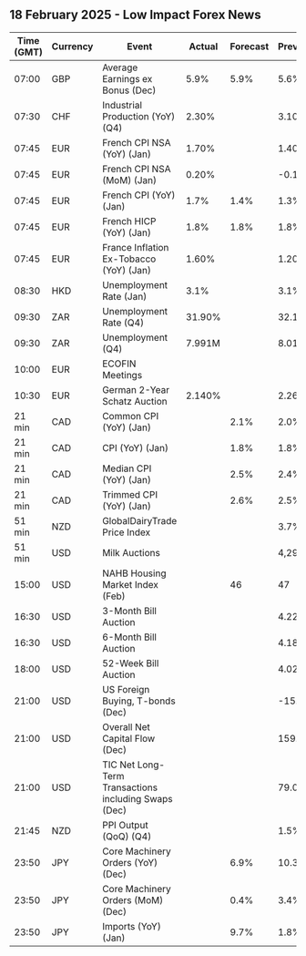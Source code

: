 ## 18 February 2025 - Low Impact Forex News

| Time (GMT) | Currency | Event | Actual | Forecast | Previous |
|------|----------|-------|--------|----------|----------|
| 07:00 | GBP | Average Earnings ex Bonus (Dec) | 5.9% | 5.9% | 5.6% |
| 07:30 | CHF | Industrial Production (YoY) (Q4) | 2.30% |  | 3.10% |
| 07:45 | EUR | French CPI NSA (YoY) (Jan) | 1.70% |  | 1.40% |
| 07:45 | EUR | French CPI NSA (MoM) (Jan) | 0.20% |  | -0.10% |
| 07:45 | EUR | French CPI (YoY) (Jan) | 1.7% | 1.4% | 1.3% |
| 07:45 | EUR | French HICP (YoY) (Jan) | 1.8% | 1.8% | 1.8% |
| 07:45 | EUR | France Inflation Ex-Tobacco (YoY) (Jan) | 1.60% |  | 1.20% |
| 08:30 | HKD | Unemployment Rate (Jan) | 3.1% |  | 3.1% |
| 09:30 | ZAR | Unemployment Rate (Q4) | 31.90% |  | 32.10% |
| 09:30 | ZAR | Unemployment (Q4) | 7.991M |  | 8.011M |
| 10:00 | EUR | ECOFIN Meetings |  |  |  |
| 10:30 | EUR | German 2-Year Schatz Auction | 2.140% |  | 2.260% |
| 21 min | CAD | Common CPI (YoY) (Jan) |  | 2.1% | 2.0% |
| 21 min | CAD | CPI (YoY) (Jan) |  | 1.8% | 1.8% |
| 21 min | CAD | Median CPI (YoY) (Jan) |  | 2.5% | 2.4% |
| 21 min | CAD | Trimmed CPI (YoY) (Jan) |  | 2.6% | 2.5% |
| 51 min | NZD | GlobalDairyTrade Price Index |  |  | 3.7% |
| 51 min | USD | Milk Auctions |  |  | 4,296.0 |
| 15:00 | USD | NAHB Housing Market Index (Feb) |  | 46 | 47 |
| 16:30 | USD | 3-Month Bill Auction |  |  | 4.225% |
| 16:30 | USD | 6-Month Bill Auction |  |  | 4.185% |
| 18:00 | USD | 52-Week Bill Auction |  |  | 4.025% |
| 21:00 | USD | US Foreign Buying, T-bonds (Dec) |  |  | -15.80B |
| 21:00 | USD | Overall Net Capital Flow (Dec) |  |  | 159.90B |
| 21:00 | USD | TIC Net Long-Term Transactions including Swaps (Dec) |  |  | 79.00B |
| 21:45 | NZD | PPI Output (QoQ) (Q4) |  |  | 1.5% |
| 23:50 | JPY | Core Machinery Orders (YoY) (Dec) |  | 6.9% | 10.3% |
| 23:50 | JPY | Core Machinery Orders (MoM) (Dec) |  | 0.4% | 3.4% |
| 23:50 | JPY | Imports (YoY) (Jan) |  | 9.7% | 1.8% |
